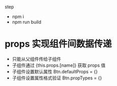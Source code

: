 step

- npm i
- npm run build


# props 实现组件间数据传递

- 只能从父组件传给子组件
- 子组件通过 {this.props.[name]} 获取 props 值
- 子组件设置默认属性 Btn.defaultProps = {}
- 子组件设置属性格式验证 Btn.propTypes = {}
